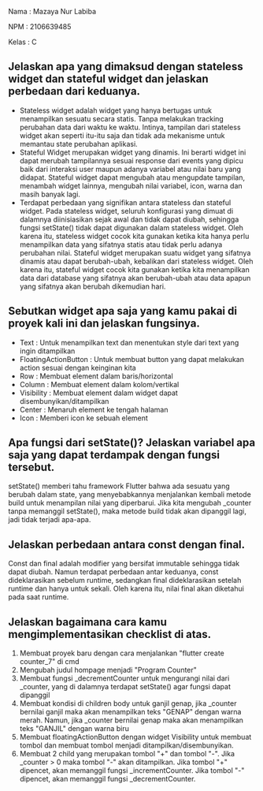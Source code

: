Nama    : Mazaya Nur Labiba

NPM     : 2106639485

Kelas   : C

## Jelaskan apa yang dimaksud dengan stateless widget dan stateful widget dan jelaskan perbedaan dari keduanya.
- Stateless widget adalah widget yang hanya bertugas untuk menampilkan sesuatu secara statis. Tanpa melakukan tracking perubahan data dari waktu ke waktu. Intinya, tampilan dari stateless widget akan seperti itu-itu saja dan tidak ada mekanisme untuk memantau state perubahan aplikasi.
- Stateful Widget merupakan widget yang dinamis. Ini berarti widget ini dapat merubah tampilannya sesuai response dari events yang dipicu baik dari interaksi user maupun adanya variabel atau nilai baru yang didapat. Stateful widget dapat mengubah atau mengupdate tampilan, menambah widget lainnya, mengubah nilai variabel, icon, warna dan masih banyak lagi.
- Terdapat perbedaan yang signifikan antara stateless dan stateful widget. Pada stateless widget, seluruh konfigurasi yang dimuat di dalamnya diinisiasikan sejak awal dan tidak dapat diubah, sehingga fungsi setState() tidak dapat digunakan dalam stateless widget. Oleh karena itu, stateless widget cocok kita gunakan ketika kita hanya perlu menampilkan data yang sifatnya statis atau tidak perlu adanya perubahan nilai. Stateful widget merupakan suatu widget yang sifatnya dinamis atau dapat berubah-ubah, kebalikan dari stateless widget. Oleh karena itu, stateful widget cocok kita gunakan ketika kita menampilkan data dari database yang sifatnya akan berubah-ubah atau data apapun yang sifatnya akan berubah dikemudian hari.

## Sebutkan widget apa saja yang kamu pakai di proyek kali ini dan jelaskan fungsinya.
- Text : Untuk menampilkan text dan menentukan style dari text yang ingin ditampilkan
- FloatingActionButton : Untuk membuat button yang dapat melakukan action sesuai dengan keinginan kita
- Row : Membuat element dalam baris/horizontal
- Column : Membuat element dalam kolom/vertikal
- Visibility : Membuat element dalam widget dapat disembunyikan/ditampilkan
- Center : Menaruh element ke tengah halaman
- Icon : Memberi icon ke sebuah element

## Apa fungsi dari setState()? Jelaskan variabel apa saja yang dapat terdampak dengan fungsi tersebut.
setState() memberi tahu framework Flutter bahwa ada sesuatu yang berubah dalam state, yang menyebabkannya menjalankan kembali metode build untuk menampilan nilai yang diperbarui. Jika kita mengubah _counter tanpa memanggil setState(), maka metode build tidak akan dipanggil lagi, jadi tidak terjadi apa-apa.

## Jelaskan perbedaan antara const dengan final.
Const dan final adalah modifier yang bersifat immutable sehingga tidak dapat diubah. Namun terdapat perbedaan antar keduanya, const dideklarasikan sebelum runtime, sedangkan final dideklarasikan setelah runtime dan hanya untuk sekali. Oleh karena itu, nilai final akan diketahui pada saat runtime.

## Jelaskan bagaimana cara kamu mengimplementasikan checklist di atas.
1. Membuat proyek baru dengan cara menjalankan "flutter create counter_7" di cmd
2. Mengubah judul hompage menjadi "Program Counter"
3. Membuat fungsi _decrementCounter untuk mengurangi nilai dari _counter, yang di dalamnya terdapat setState() agar fungsi dapat dipanggil
4. Membuat kondisi di children body untuk ganjil genap, jika  _counter bernilai ganjil maka akan menampilkan teks "GENAP" dengan warna merah. Namun, jika _counter bernilai genap maka akan menampilkan teks "GANJIL" dengan warna biru
5. Membuat floatingActionButton dengan widget Visibility untuk membuat tombol dan membuat tombol menjadi ditampilkan/disembunyikan. 
6. Membuat 2 child yang merupakan tombol "+" dan tombol "-". Jika _counter > 0 maka tombol "-" akan ditampilkan. Jika tombol "+" dipencet, akan memanggil fungsi _incrementCounter. Jika tombol "-" dipencet, akan memanggil fungsi _decrementCounter.
